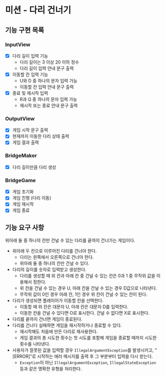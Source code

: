 # 미션 - 다리 건너기

## 기능 구현 목록

### InputView

- [X] 다리 길이 입력 기능
    - 다리 길이는 3 이상 20 이하 정수
    - 다리 길이 입력 안내 문구 출력
- [X] 이동할 칸 입력 기능
    - U와 D 중 하나의 문자 입력 가능
    - 이동할 칸 입력 안내 문구 출력
- [X] 종료 및 재시작 입력
    - R과 Q 중 하나의 문자 입력 가능
    - 재시작 또는 종료 안내 문구 출력

### OutputView

- [X] 게임 시작 문구 출력
- [X] 현재까지 이동한 다리 상태 출력
- [X] 게임 결과 출력

### BridgeMaker

- [X] 다리 길이만큼 다리 생성

### BridgeGame

- [X] 게임 초기화
- [X] 게임 진행 (다리 이동)
- [X] 게임 재시작
- [X] 게임 종료

## 기능 요구 사항

위아래 둘 중 하나의 칸만 건널 수 있는 다리를 끝까지 건너가는 게임이다.

- 위아래 두 칸으로 이루어진 다리를 건너야 한다.
    - 다리는 왼쪽에서 오른쪽으로 건너야 한다.
    - 위아래 둘 중 하나의 칸만 건널 수 있다.
- 다리의 길이를 숫자로 입력받고 생성한다.
    - 다리를 생성할 때 위 칸과 아래 칸 중 건널 수 있는 칸은 0과 1 중 무작위 값을 이용해서 정한다.
    - 위 칸을 건널 수 있는 경우 U, 아래 칸을 건널 수 있는 경우 D값으로 나타낸다.
    - 무작위 값이 0인 경우 아래 칸, 1인 경우 위 칸이 건널 수 있는 칸이 된다.
- 다리가 생성되면 플레이어가 이동할 칸을 선택한다.
    - 이동할 때 위 칸은 대문자 U, 아래 칸은 대문자 D를 입력한다.
    - 이동한 칸을 건널 수 있다면 O로 표시한다. 건널 수 없다면 X로 표시한다.
- 다리를 끝까지 건너면 게임이 종료된다.
- 다리를 건너다 실패하면 게임을 재시작하거나 종료할 수 있다.
    - 재시작해도 처음에 만든 다리로 재사용한다.
    - 게임 결과의 총 시도한 횟수는 첫 시도를 포함해 게임을 종료할 때까지 시도한 횟수를 나타낸다.
- 사용자가 잘못된 값을 입력할 경우 `IllegalArgumentException`를 발생시키고, "[ERROR]"로 시작하는 에러 메시지를 출력 후 그 부분부터 입력을 다시 받는다.
    - `Exception`이 아닌 `IllegalArgumentException`, `IllegalStateException` 등과 같은 명확한 유형을 처리한다.